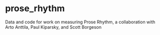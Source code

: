 # prose_rhythm
Data and code for work on measuring Prose Rhythm, a collaboration with Arto Anttila, Paul Kiparsky, and Scott Borgeson
